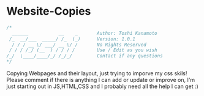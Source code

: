 # Website-Copies
```c
/*
  ______           __    _       Author: Toshi Kanamoto
 /_  __/___  _____/ /_  (_)      Version: 1.0.1   
  / / / __ \/ ___/ __ \/ /       No Rights Reserved 
 / / / /_/ (__  ) / / / /        Use / Edit as you wish
/_/  \____/____/_/ /_/_/         Contact if any questions
*/
```
Copying Webpages and their layout, just trying to imporve my css skils!
Please comment if there is anything I can add or update or improve on, I'm just starting out in JS,HTML,CSS and I probably need all the help I can get :)
